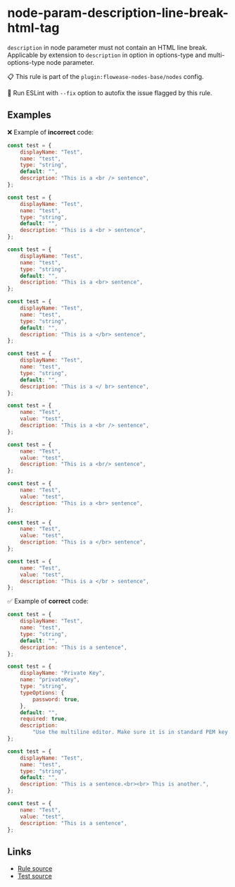 [//]: # "File generated from a template. Do not edit this file directly."

# node-param-description-line-break-html-tag

`description` in node parameter must not contain an HTML line break. Applicable by extension to `description` in option in options-type and multi-options-type node parameter.

📋 This rule is part of the `plugin:flowease-nodes-base/nodes` config.

🔧 Run ESLint with `--fix` option to autofix the issue flagged by this rule.

## Examples

❌ Example of **incorrect** code:

```js
const test = {
	displayName: "Test",
	name: "test",
	type: "string",
	default: "",
	description: "This is a <br /> sentence",
};

const test = {
	displayName: "Test",
	name: "test",
	type: "string",
	default: "",
	description: "This is a <br > sentence",
};

const test = {
	displayName: "Test",
	name: "test",
	type: "string",
	default: "",
	description: "This is a <br> sentence",
};

const test = {
	displayName: "Test",
	name: "test",
	type: "string",
	default: "",
	description: "This is a </br> sentence",
};

const test = {
	displayName: "Test",
	name: "test",
	type: "string",
	default: "",
	description: "This is a </ br> sentence",
};

const test = {
	name: "Test",
	value: "test",
	description: "This is a <br /> sentence",
};

const test = {
	name: "Test",
	value: "test",
	description: "This is a <br/> sentence",
};

const test = {
	name: "Test",
	value: "test",
	description: "This is a <br> sentence",
};

const test = {
	name: "Test",
	value: "test",
	description: "This is a </br> sentence",
};

const test = {
	name: "Test",
	value: "test",
	description: "This is a </br > sentence",
};
```

✅ Example of **correct** code:

```js
const test = {
	displayName: "Test",
	name: "test",
	type: "string",
	default: "",
	description: "This is a sentence",
};

const test = {
	displayName: "Private Key",
	name: "privateKey",
	type: "string",
	typeOptions: {
		password: true,
	},
	default: "",
	required: true,
	description:
		"Use the multiline editor. Make sure it is in standard PEM key format:<br />-----BEGIN PRIVATE KEY-----<br />KEY DATA GOES HERE<br />-----END PRIVATE KEY-----",
};

const test = {
	displayName: "Test",
	name: "test",
	type: "string",
	default: "",
	description: "This is a sentence.<br><br> This is another.",
};

const test = {
	name: "Test",
	value: "test",
	description: "This is a sentence",
};
```

## Links

- [Rule source](../../lib/rules/node-param-description-line-break-html-tag.ts)
- [Test source](../../tests/node-param-description-line-break-html-tag.test.ts)
